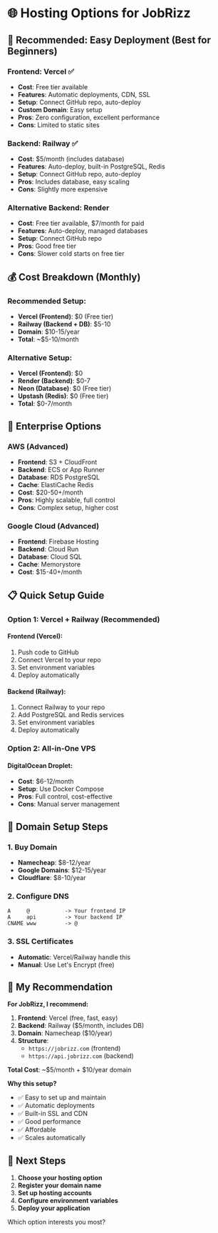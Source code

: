# 🌐 Hosting Options for JobRizz

## 🚀 Recommended: Easy Deployment (Best for Beginners)

### **Frontend: Vercel** ✅
- **Cost**: Free tier available
- **Features**: Automatic deployments, CDN, SSL
- **Setup**: Connect GitHub repo, auto-deploy
- **Custom Domain**: Easy setup
- **Pros**: Zero configuration, excellent performance
- **Cons**: Limited to static sites

### **Backend: Railway** ✅
- **Cost**: $5/month (includes database)
- **Features**: Auto-deploy, built-in PostgreSQL, Redis
- **Setup**: Connect GitHub repo, auto-deploy
- **Pros**: Includes database, easy scaling
- **Cons**: Slightly more expensive

### **Alternative Backend: Render**
- **Cost**: Free tier available, $7/month for paid
- **Features**: Auto-deploy, managed databases
- **Setup**: Connect GitHub repo
- **Pros**: Good free tier
- **Cons**: Slower cold starts on free tier

## 💰 Cost Breakdown (Monthly)

### **Recommended Setup:**
- **Vercel (Frontend)**: $0 (Free tier)
- **Railway (Backend + DB)**: $5-10
- **Domain**: $10-15/year
- **Total**: ~$5-10/month

### **Alternative Setup:**
- **Vercel (Frontend)**: $0
- **Render (Backend)**: $0-7
- **Neon (Database)**: $0 (Free tier)
- **Upstash (Redis)**: $0 (Free tier)
- **Total**: $0-7/month

## 🏢 Enterprise Options

### **AWS (Advanced)**
- **Frontend**: S3 + CloudFront
- **Backend**: ECS or App Runner
- **Database**: RDS PostgreSQL
- **Cache**: ElastiCache Redis
- **Cost**: $20-50+/month
- **Pros**: Highly scalable, full control
- **Cons**: Complex setup, higher cost

### **Google Cloud (Advanced)**
- **Frontend**: Firebase Hosting
- **Backend**: Cloud Run
- **Database**: Cloud SQL
- **Cache**: Memorystore
- **Cost**: $15-40+/month

## 📋 Quick Setup Guide

### **Option 1: Vercel + Railway (Recommended)**

#### **Frontend (Vercel):**
1. Push code to GitHub
2. Connect Vercel to your repo
3. Set environment variables
4. Deploy automatically

#### **Backend (Railway):**
1. Connect Railway to your repo
2. Add PostgreSQL and Redis services
3. Set environment variables
4. Deploy automatically

### **Option 2: All-in-One VPS**

#### **DigitalOcean Droplet:**
- **Cost**: $6-12/month
- **Setup**: Use Docker Compose
- **Pros**: Full control, cost-effective
- **Cons**: Manual server management

## 🔧 Domain Setup Steps

### **1. Buy Domain**
- **Namecheap**: $8-12/year
- **Google Domains**: $12-15/year
- **Cloudflare**: $8-10/year

### **2. Configure DNS**
```
A     @           -> Your frontend IP
A     api         -> Your backend IP
CNAME www         -> @
```

### **3. SSL Certificates**
- **Automatic**: Vercel/Railway handle this
- **Manual**: Use Let's Encrypt (free)

## 🎯 My Recommendation

**For JobRizz, I recommend:**

1. **Frontend**: Vercel (free, fast, easy)
2. **Backend**: Railway ($5/month, includes DB)
3. **Domain**: Namecheap ($10/year)
4. **Structure**: 
   - `https://jobrizz.com` (frontend)
   - `https://api.jobrizz.com` (backend)

**Total Cost**: ~$5/month + $10/year domain

**Why this setup?**
- ✅ Easy to set up and maintain
- ✅ Automatic deployments
- ✅ Built-in SSL and CDN
- ✅ Good performance
- ✅ Affordable
- ✅ Scales automatically

## 📝 Next Steps

1. **Choose your hosting option**
2. **Register your domain name**
3. **Set up hosting accounts**
4. **Configure environment variables**
5. **Deploy your application**

Which option interests you most?